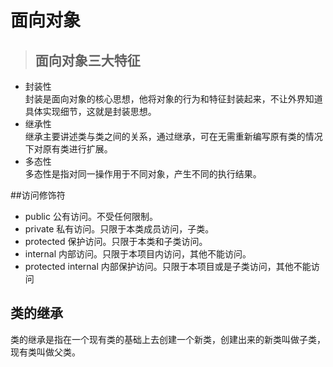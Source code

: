 # 面向对象

>## 面向对象三大特征
* 封装性  
封装是面向对象的核心思想，他将对象的行为和特征封装起来，不让外界知道具体实现细节，这就是封装思想。 
* 继承性  
继承主要讲述类与类之间的关系，通过继承，可在无需重新编写原有类的情况下对原有类进行扩展。  
* 多态性  
多态性是指对同一操作用于不同对象，产生不同的执行结果。


##访问修饰符
* public 公有访问。不受任何限制。
* private 私有访问。只限于本类成员访问，子类。
* protected 保护访问。只限于本类和子类访问。
* internal 内部访问。只限于本项目内访问，其他不能访问。
* protected internal 内部保护访问。只限于本项目或是子类访问，其他不能访问

## 类的继承
类的继承是指在一个现有类的基础上去创建一个新类，创建出来的新类叫做子类，现有类叫做父类。

